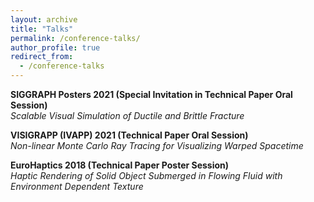 ```yaml
---
layout: archive
title: "Talks"
permalink: /conference-talks/
author_profile: true
redirect_from:
  - /conference-talks
---
```



**SIGGRAPH Posters 2021 (Special Invitation in Technical Paper Oral Session)**\
*Scalable Visual Simulation of Ductile and Brittle Fracture* <br> 

**VISIGRAPP (IVAPP) 2021 (Technical Paper Oral Session)**\
*Non-linear Monte Carlo Ray Tracing for Visualizing Warped Spacetime* <br>

**EuroHaptics 2018 (Technical Paper Poster Session)**\
*Haptic Rendering of Solid Object Submerged in Flowing Fluid with Environment Dependent Texture*
